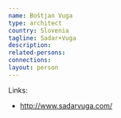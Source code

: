 ```yaml
---
name: Boštjan Vuga
type: architect
country: Slovenia
tagline: Sadar+Vuga
description:
related-persons:
connections:
layout: person
---
```


Links:
* <http://www.sadarvuga.com/>
